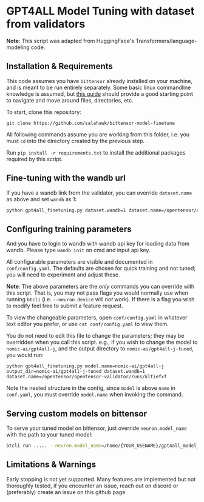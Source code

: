 # GPT4ALL Model Tuning with dataset from validators

<!---
Copyright 2020 The OpenTensor Team. All rights reserved.

Licensed under the Apache License, Version 2.0 (the "License");
you may not use this file except in compliance with the License.
You may obtain a copy of the License at

    http://www.apache.org/licenses/LICENSE-2.0

Unless required by applicable law or agreed to in writing, software
distributed under the License is distributed on an "AS IS" BASIS,
WITHOUT WARRANTIES OR CONDITIONS OF ANY KIND, either express or implied.
See the License for the specific language governing permissions and
limitations under the License.
-->

**Note**: This script was adapted from HuggingFace's Transformers/language-modeling code.

## Installation & Requirements
This code assumes you have `bittensor` already installed on your machine, and is meant to be
run entirely separately. Some basic linux commandline knowledge is assumed, but 
[this guide](https://ubuntu.com/tutorials/command-line-for-beginners) should provide a good starting
point to navigate and move around files, directories, etc.

To start, clone this repository:
```commandline
git clone https://github.com/salahawk/bittensor-model-finetune
```

All following commands assume you are working from this folder, i.e. you must `cd` into the directory
created by the previous step.

Run ```pip install -r requirements.txt``` to install the additional packages required by this script.


## Fine-tuning with the wandb url

If you have a wandb link from the validator, you can override `dataset.name` as above and set `wandb` as 1:
```bash
python gpt4all_finetuning.py dataset.wandb=1 dataset.name=/opentensor/opentensor-validator/runs/kltiefxf
```


## Configuring training parameters

And you have to login to wandb with wandb api key for loading data from wandb.
Please type `wandb init` on cmd and input api key.

All configurable parameters are visible and documented in `conf/config.yaml`. 
The defaults are chosen for quick training and not tuned; you will need to experiment and adjust 
these.

**Note**: The above parameters are the *only* commands you can override with this script. That is,
you may not pass flags you would normally use when running `btcli` (i.e. `--neuron.device` will *not* work).
If there is a flag you wish to modify feel free to submit a feature request.

To view the changeable parameters, open `conf/config.yaml` in whatever text editor you prefer, or
use `cat conf/config.yaml` to view them.

You do not need to edit this file to change the parameters; they may be overridden when you call this
script. e.g., if you wish to change the model to `nomic-ai/gpt4all-j`, and the output directory to `nomic-ai/gpt4all-j-tuned`, you would run:

```commandline
python gpt4all_finetuning.py model.name=nomic-ai/gpt4all-j output_dir=nomic-ai/gpt4all-j-tuned dataset.wandb=1 dataset.name=/opentensor/opentensor-validator/runs/kltiefxf
```

Note the nested structure in the config, since `model` is above `name` in `conf.yaml`, you must override
`model.name` when invoking the command.


## Serving custom models on bittensor

To serve your tuned model on bittensor, just override `neuron.model_name` with the path to your 
tuned model:
```bash
btcli run ..... --neuron.model_name=/home/{YOUR_USENAME}/gpt4all_model_tuning/tuned-model
```

## Limitations & Warnings

Early stopping is not yet supported. Many features are implemented but not thoroughly tested, if
you encounter an issue, reach out on discord or (preferably) create an issue on this github page.

